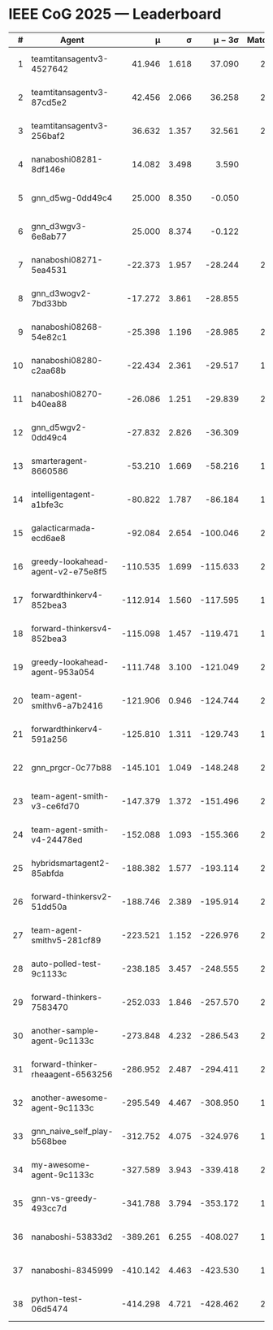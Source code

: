 # IEEE CoG 2025 — Leaderboard

| # | Agent | μ | σ | μ − 3σ | Matches | Updated |
|---:|---|---:|---:|---:|---:|---|
| 1 | teamtitansagentv3-4527642 | 41.946 | 1.618 | 37.090 | 2140 | 2025-08-29 03:28 |
| 2 | teamtitansagentv3-87cd5e2 | 42.456 | 2.066 | 36.258 | 2040 | 2025-08-29 03:28 |
| 3 | teamtitansagentv3-256baf2 | 36.632 | 1.357 | 32.561 | 2220 | 2025-08-29 03:28 |
| 4 | nanaboshi08281-8df146e | 14.082 | 3.498 | 3.590 | 50 | 2025-08-29 03:28 |
| 5 | gnn_d5wg-0dd49c4 | 25.000 | 8.350 | -0.050 | 40 | 2025-08-29 03:28 |
| 6 | gnn_d3wgv3-6e8ab77 | 25.000 | 8.374 | -0.122 | 98 | 2025-08-29 03:28 |
| 7 | nanaboshi08271-5ea4531 | -22.373 | 1.957 | -28.244 | 2420 | 2025-08-29 03:28 |
| 8 | gnn_d3wogv2-7bd33bb | -17.272 | 3.861 | -28.855 | 88 | 2025-08-29 03:28 |
| 9 | nanaboshi08268-54e82c1 | -25.398 | 1.196 | -28.985 | 2080 | 2025-08-29 03:28 |
| 10 | nanaboshi08280-c2aa68b | -22.434 | 2.361 | -29.517 | 1940 | 2025-08-29 03:28 |
| 11 | nanaboshi08270-b40ea88 | -26.086 | 1.251 | -29.839 | 2280 | 2025-08-29 03:28 |
| 12 | gnn_d5wgv2-0dd49c4 | -27.832 | 2.826 | -36.309 | 100 | 2025-08-29 03:28 |
| 13 | smarteragent-8660586 | -53.210 | 1.669 | -58.216 | 1694 | 2025-08-29 03:28 |
| 14 | intelligentagent-a1bfe3c | -80.822 | 1.787 | -86.184 | 1898 | 2025-08-29 03:28 |
| 15 | galacticarmada-ecd6ae8 | -92.084 | 2.654 | -100.046 | 2060 | 2025-08-29 03:28 |
| 16 | greedy-lookahead-agent-v2-e75e8f5 | -110.535 | 1.699 | -115.633 | 2150 | 2025-08-29 03:28 |
| 17 | forwardthinkerv4-852bea3 | -112.914 | 1.560 | -117.595 | 1789 | 2025-08-29 03:28 |
| 18 | forward-thinkersv4-852bea3 | -115.098 | 1.457 | -119.471 | 1723 | 2025-08-29 03:28 |
| 19 | greedy-lookahead-agent-953a054 | -111.748 | 3.100 | -121.049 | 2038 | 2025-08-29 03:28 |
| 20 | team-agent-smithv6-a7b2416 | -121.906 | 0.946 | -124.744 | 2200 | 2025-08-29 03:28 |
| 21 | forwardthinkerv4-591a256 | -125.810 | 1.311 | -129.743 | 1951 | 2025-08-29 03:28 |
| 22 | gnn_prgcr-0c77b88 | -145.101 | 1.049 | -148.248 | 2070 | 2025-08-29 03:28 |
| 23 | team-agent-smith-v3-ce6fd70 | -147.379 | 1.372 | -151.496 | 2578 | 2025-08-29 03:28 |
| 24 | team-agent-smith-v4-24478ed | -152.088 | 1.093 | -155.366 | 2198 | 2025-08-29 03:28 |
| 25 | hybridsmartagent2-85abfda | -188.382 | 1.577 | -193.114 | 2013 | 2025-08-29 03:28 |
| 26 | forward-thinkersv2-51dd50a | -188.746 | 2.389 | -195.914 | 2064 | 2025-08-29 03:28 |
| 27 | team-agent-smithv5-281cf89 | -223.521 | 1.152 | -226.976 | 2000 | 2025-08-29 03:28 |
| 28 | auto-polled-test-9c1133c | -238.185 | 3.457 | -248.555 | 2200 | 2025-08-29 03:28 |
| 29 | forward-thinkers-7583470 | -252.033 | 1.846 | -257.570 | 2100 | 2025-08-29 03:28 |
| 30 | another-sample-agent-9c1133c | -273.848 | 4.232 | -286.543 | 2300 | 2025-08-29 03:28 |
| 31 | forward-thinker-rheaagent-6563256 | -286.952 | 2.487 | -294.411 | 2004 | 2025-08-29 03:28 |
| 32 | another-awesome-agent-9c1133c | -295.549 | 4.467 | -308.950 | 1960 | 2025-08-29 03:28 |
| 33 | gnn_naive_self_play-b568bee | -312.752 | 4.075 | -324.976 | 1900 | 2025-08-29 03:28 |
| 34 | my-awesome-agent-9c1133c | -327.589 | 3.943 | -339.418 | 2100 | 2025-08-29 03:28 |
| 35 | gnn-vs-greedy-493cc7d | -341.788 | 3.794 | -353.172 | 1520 | 2025-08-29 03:28 |
| 36 | nanaboshi-53833d2 | -389.261 | 6.255 | -408.027 | 1780 | 2025-08-29 03:28 |
| 37 | nanaboshi-8345999 | -410.142 | 4.463 | -423.530 | 1760 | 2025-08-29 03:28 |
| 38 | python-test-06d5474 | -414.298 | 4.721 | -428.462 | 2090 | 2025-08-29 03:28 |
